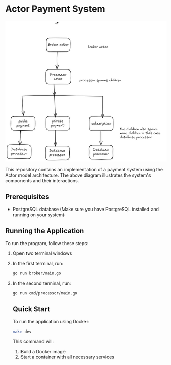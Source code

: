 # Actor Payment System

![Actor System Architecture](./assets/actor_model.jpg)

This repository contains an implementation of a payment system using the Actor model architecture. The above diagram illustrates the system's components and their interactions.

## Prerequisites

- PostgreSQL database (Make sure you have PostgreSQL installed and running on your system)

## Running the Application

To run the program, follow these steps:

1. Open two terminal windows
2. In the first terminal, run:
    ```bash
    go run broker/main.go
    ```
3. In the second terminal, run:
    ```bash
    go run cmd/processor/main.go
    ```

    ## Quick Start

    To run the application using Docker:

    ```bash
    make dev
    ```

    This command will:
    1. Build a Docker image
    2. Start a container with all necessary services